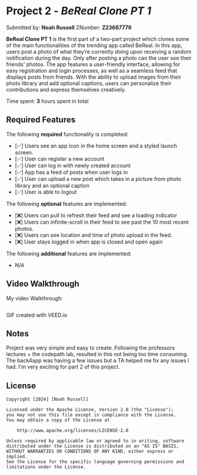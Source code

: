# Project 2 - *BeReal Clone PT 1*

Submitted by: **Noah Russell** ZNumber: **Z23667779**

**BeReal Clone PT 1** is the first part of a two-part project which clones some of the main functionalities of the trending app called BeReal. In this app, users post a photo of what they’re currently doing upon receiving a random notification during the day. Only after posting a photo can the user see their friends’ photos. The app features a user-friendly interface, allowing for easy registration and login processes, as well as a seamless feed that displays posts from friends. With the ability to upload images from their photo library and add optional captions, users can personalize their contributions and express themselves creatively.

Time spent: **3** hours spent in total

## Required Features

The following **required** functionality is completed:

- [✅] Users see an app icon in the home screen and a styled launch screen.
- [✅] User can register a new account
- [✅] User can log in with newly created account
- [✅] App has a feed of posts when user logs in
- [✅] User can upload a new post which takes in a picture from photo library and an optional caption    
- [✅] User is able to logout    
 
The following **optional** features are implemented:

- [❌] Users can pull to refresh their feed and see a loading indicator
- [❌] Users can infinite-scroll in their feed to see past the 10 most recent photos.
- [❌] Users can see location and time of photo upload in the feed.
- [❌] User stays logged in when app is closed and open again

The following **additional** features are implemented:

- N/A

## Video Walkthrough

My video Walkthrough:

<img style="max-width:300px;" src="">

GIF created with VEED.io

## Notes

Project was very simple and easy to create. Following the professors lectures + the codepath lab, resulted in this not being too time consuming. The back4app was having a few issues but a TA helped me fix any issues I had. I'm very exciting for part 2 of this project.

## License

    Copyright [2024] [Noah Russell]

    Licensed under the Apache License, Version 2.0 (the "License");
    you may not use this file except in compliance with the License.
    You may obtain a copy of the License at

        http://www.apache.org/licenses/LICENSE-2.0

    Unless required by applicable law or agreed to in writing, software
    distributed under the License is distributed on an "AS IS" BASIS,
    WITHOUT WARRANTIES OR CONDITIONS OF ANY KIND, either express or implied.
    See the License for the specific language governing permissions and
    limitations under the License.

